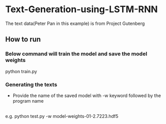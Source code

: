 # Text-Generation-using-LSTM-RNN
The text data(Peter Pan in this example) is from Project Gutenberg

<h2>How to run</h2>

<h3>Below command will train the model and save the model weights</h3>
python train.py

<h3>Generating the texts</h3>
<ul>
  <li>Provide the name of the saved model with -w keyword followed by the program name </li>
</ul>
  <br />
e.g.
python test.py -w model-weights-01-2.7223.hdf5



